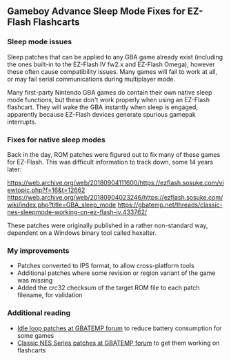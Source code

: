 ## Gameboy Advance Sleep Mode Fixes for EZ-Flash Flashcarts

### Sleep mode issues

Sleep patches that can be applied to any GBA game already exist (including the ones built-in to the EZ-Flash IV fw2.x and EZ-Flash Omega), however these often cause compatibility issues. Many games will fail to work at all, or may fail serial communications during multiplayer mode.

Many first-party Nintendo GBA games do contain their own native sleep mode functions, but these don't work properly when using an EZ-Flash flashcart. They will wake the GBA instantly when sleep is engaged, apparently because EZ-Flash devices generate spurious gamepak interrupts.

### Fixes for native sleep modes
Back in the day, ROM patches were figured out to fix many of these games for EZ-Flash. This was difficult information to track down, some 14 years later: 

https://web.archive.org/web/20180904111600/https://ezflash.sosuke.com/viewtopic.php?f=16&t=12662 
https://web.archive.org/web/20180904023246/https://ezflash.sosuke.com/wiki/index.php?title=GBA_sleep_mode 
https://gbatemp.net/threads/classic-nes-sleepmode-working-on-ez-flash-iv.433762/ 

These patches were originally published in a rather non-standard way, dependent on a Windows binary tool called hexalter.

### My improvements
- Patches converted to IPS format, to allow cross-platform tools
- Additional patches where some revision or region variant of the game was missing
- Added the crc32 checksum of the target ROM file to each patch filename, for validation

### Additional reading
- [Idle loop patches at GBATEMP forum](https://gbatemp.net/threads/game-boy-advance-idle-loop-patches-i-e-speedhacks.396278/) to reduce battery consumption for some games
- [Classic NES Series patches at GBATEMP forum](https://gbatemp.net/threads/how-can-these-roms-be-made-to-work-with-the-ezflash-iv.378837/) to get them working on flashcarts
